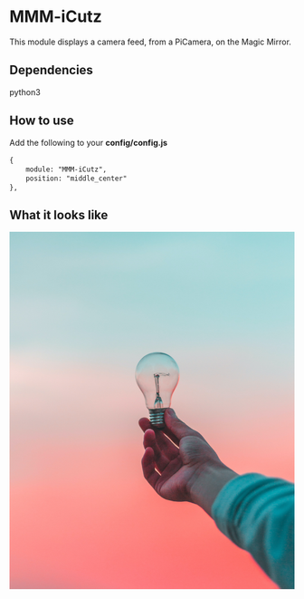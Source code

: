 # MMM-iCutz

This module displays a camera feed, from a PiCamera, on the Magic Mirror.

## Dependencies

python3

## How to use

Add the following to your **config/config.js**

```
{
    module: "MMM-iCutz",
    position: "middle_center"
},
```

## What it looks like

![image info](screen_capture.jpg)
